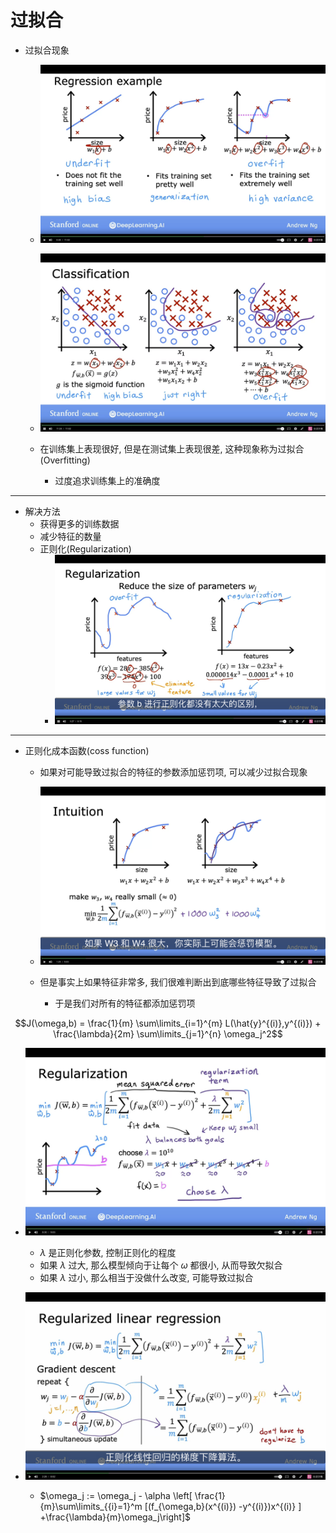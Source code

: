 # 过拟合

- 过拟合现象
    - ![overfitting example 1](img/image_2024-08-23-13-41-55.png)

    - ![overfitting example 2](img/image_2024-08-23-13-47-42.png) 

    - 在训练集上表现很好, 但是在测试集上表现很差, 这种现象称为过拟合(Overfitting)

        - 过度追求训练集上的准确度

--- 

- 解决方法
    - 获得更多的训练数据
    - 减少特征的数量
    - 正则化(Regularization)
        - ![Regularization](img/image_2024-08-23-14-03-01.png)

---

- 正则化成本函数(coss function)
    
    - 如果对可能导致过拟合的特征的参数添加惩罚项, 可以减少过拟合现象
    - ![image_2024-08-23-14-13-11](img/image_2024-08-23-14-13-11.png) 

    - 但是事实上如果特征非常多, 我们很难判断出到底哪些特征导致了过拟合
        - 于是我们对所有的特征都添加惩罚项

$$J(\omega,b) = \frac{1}{m} \sum\limits_{i=1}^{m} L(\hat{y}^{(i)},y^{(i)}) + \frac{\lambda}{2m} \sum\limits_{j=1}^{n} \omega_j^2$$

- ![example](img/image_2024-08-23-14-21-08.png) 
    - $\lambda$ 是正则化参数, 控制正则化的程度
    - 如果 $\lambda$ 过大, 那么模型倾向于让每个 $\omega$ 都很小, 从而导致欠拟合
    - 如果 $\lambda$ 过小, 那么相当于没做什么改变, 可能导致过拟合

- ![梯度下降](img/image_2024-08-23-14-48-49.png) 

    - $\omega_j := \omega_j - \alpha \left[ \frac{1}{m}\sum\limits_{{i}=1}^m [(f_{\omega,b}(x^{(i)}) -y^{(i)})x^{(i)} ] +\frac{\lambda}{m}\omega_j\right]$


